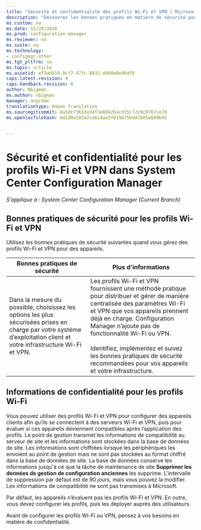 ```yaml
---
title: "Sécurité et confidentialité des profils Wi-Fi et VPN | Microsoft Docs"
description: "Découvrez les bonnes pratiques en matière de sécurité pour la gestion des profils Wi-Fi et VPN des appareils dans System Center Configuration Manager."
ms.custom: na
ms.date: 12/28/2016
ms.prod: configuration-manager
ms.reviewer: na
ms.suite: na
ms.technology:
- configmgr-other
ms.tgt_pltfrm: na
ms.topic: article
ms.assetid: ef3ab519-9cf7-47fc-8831-d400e0e96df8
caps.latest.revision: 4
caps.handback.revision: 0
author: Nbigman
ms.author: nbigman
manager: angrobe
translationtype: Human Translation
ms.sourcegitcommit: 8a5dc7361da34f3e6b926acd35c72c0c0767ce70
ms.openlocfilehash: 6d1d0a393a2ce614ae5f819475bd47b05e699b45


---
```

# <a name="security-and-privacy-for-wi-fi-and-vpn-profiles-in-system-center-configuration-manager"></a>Sécurité et confidentialité pour les profils Wi-Fi et VPN dans System Center Configuration Manager

*S’applique à : System Center Configuration Manager (Current Branch)*

##  <a name="security-best-practices-for-wi-fi--and-vpn-profiles"></a>Bonnes pratiques de sécurité pour les profils Wi-Fi et VPN  
 Utilisez les bonnes pratiques de sécurité suivantes quand vous gérez des profils Wi-Fi et VPN pour des appareils.  

|Bonnes pratiques de sécurité|Plus d'informations|  
|----------------------------|----------------------|  
|Dans la mesure du possible, choisissez les options les plus sécurisées prises en charge par votre système d’exploitation client et votre infrastructure Wi-Fi et VPN.|Les profils Wi-Fi et VPN fournissent une méthode pratique pour distribuer et gérer de manière centralisée des paramètres Wi-Fi et VPN que vos appareils prennent déjà en charge. Configuration Manager n’ajoute pas de fonctionnalité Wi-Fi ou VPN.<br /><br /> Identifiez, implémentez et suivez les bonnes pratiques de sécurité recommandées pour vos appareils et votre infrastructure.|  

## <a name="privacy-information-for-wi-fi-profiles"></a>Informations de confidentialité pour les profils Wi-Fi  
 Vous pouvez utiliser des profils Wi-Fi et VPN pour configurer des appareils clients afin qu’ils se connectent à des serveurs Wi-Fi et VPN, puis pour évaluer si ces appareils deviennent compatibles après l’application des profils. Le point de gestion transmet les informations de compatibilité au serveur de site et les informations sont stockées dans la base de données de site. Les informations sont chiffrées lorsque les périphériques les envoient au point de gestion mais ne sont pas stockées au format chiffré dans la base de données de site. La base de données conserve les informations jusqu'à ce que la tâche de maintenance de site **Supprimer les données de gestion de configuration anciennes** les supprime. L'intervalle de suppression par défaut est de 90 jours, mais vous pouvez la modifier. Les informations de compatibilité ne sont pas transmises à Microsoft.  

 Par défaut, les appareils n’évaluent pas les profils Wi-Fi et VPN. En outre, vous devez configurer les profils, puis les déployer auprès des utilisateurs.  

 Avant de configurer les profils Wi-Fi ou VPN, pensez à vos besoins en matière de confidentialité.  



<!--HONumber=Dec16_HO5-->


